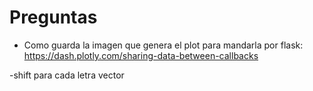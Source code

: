 # Preguntas

- Como guarda la imagen que genera el plot para mandarla por flask: https://dash.plotly.com/sharing-data-between-callbacks

-shift para cada letra vector